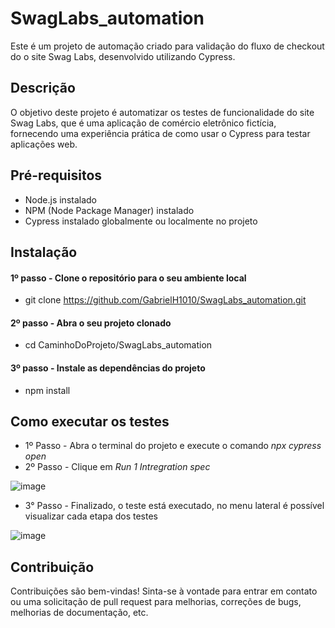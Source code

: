 # SwagLabs_automation
Este é um projeto de automação criado para validação do fluxo de checkout do o site Swag Labs, desenvolvido utilizando Cypress.

## Descrição
O objetivo deste projeto é automatizar os testes de funcionalidade do site Swag Labs, que é uma aplicação de comércio eletrônico fictícia, fornecendo uma experiência prática de como usar o Cypress para testar aplicações web.

## Pré-requisitos
- Node.js instalado
- NPM (Node Package Manager) instalado
- Cypress instalado globalmente ou localmente no projeto

## Instalação
#### 1º passo - Clone o repositório para o seu ambiente local
- git clone https://github.com/GabrielH1010/SwagLabs_automation.git

#### 2º passo - Abra o seu projeto clonado
- cd CaminhoDoProjeto/SwagLabs_automation

#### 3º passo - Instale as dependências do projeto
- npm install

## Como executar os testes
- 1º Passo - Abra o terminal do projeto e execute o comando *npx cypress open*
- 2º Passo - Clique em *Run 1 Intregration spec*

![image](https://github.com/GabrielH1010/SwagLabs_automation/assets/92988574/fdce0d2b-b032-4051-bd48-81ba789e45d0)

- 3° Passo - Finalizado, o teste está executado, no menu lateral é possível visualizar cada etapa dos testes

![image](https://github.com/GabrielH1010/SwagLabs_automation/assets/92988574/9eb87cc0-874c-4337-9e2d-224088fdb94c)

## Contribuição
Contribuições são bem-vindas! Sinta-se à vontade para entrar em contato ou uma solicitação de pull request para melhorias, correções de bugs, melhorias de documentação, etc.

